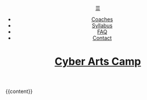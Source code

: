 <!DOCTYPE html>
<html lang="en">
	<head>
		<!-- Global site tag (gtag.js) - Google Analytics -->
        <script async src="https://www.googletagmanager.com/gtag/js?id=UA-172226953-1"></script>
        <script>
                window.dataLayer = window.dataLayer || [];
                function gtag(){dataLayer.push(arguments);}
                gtag('js', new Date());
                gtag('config', 'UA-172226953-1');
        </script>
        <meta charset="utf-8">
        <meta name="viewport" content="width=device-width, initial-scale=1, user-scalable=yes">
		<title>{{page.title}}</title>
		<link rel="stylesheet" type="text/css" href="/css/styles.css">
		<link rel="icon" href="/favicon.png">
        <!-- <script src="https://ajax.googleapis.com/ajax/libs/jquery/3.4.1/jquery.min.js"></script> -->
        <!-- <script src="/js/jquery.fitvids.js"></script> -->
		<!-- <script src="/js/scripts.js"></script> -->
	</head>
	<body>
        <header class="main_header">
            <a class="hamburger" href="#">&#9776;</a>
            <nav class="main_nav">
                <ul>
                    <li><a href="/martians">Coaches</a></li>
                    <li><a href="/syllabus">Syllabus</a></li>
                    <li><a href="/faq">FAQ</a></li>
                    <li><a href="/form">Contact</a></li>
                </ul>
            </nav>
            <h1>
                <a href="/index.html">Cyber Arts Camp</a>
            </h1>
        </header>
		{{content}}
		<script src="https://ajax.googleapis.com/ajax/libs/jquery/3.4.1/jquery.min.js"></script>
                <script src="https://cdn.jsdelivr.net/npm/p5@0.10.2/lib/p5.js"></script>
                <script src="/js/jquery.fitvids.js"></script>
                <script src="/js/scripts.js"></script>
	</body>
</html>
